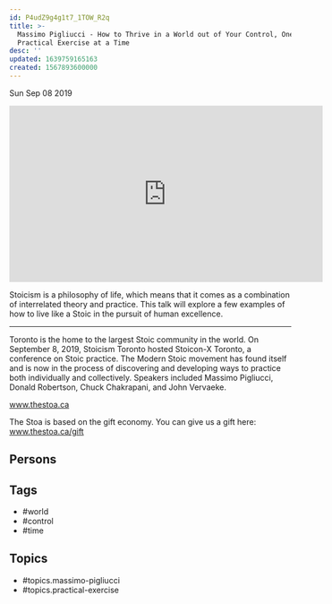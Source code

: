 ```yaml
---
id: P4udZ9g4g1t7_1TOW_R2q
title: >-
  Massimo Pigliucci - How to Thrive in a World out of Your Control, One
  Practical Exercise at a Time
desc: ''
updated: 1639759165163
created: 1567893600000
---
```





Sun Sep 08 2019

<iframe width="560" height="315" src="https://www.youtube.com/embed/6KMHxnx01R0" title="Massimo Pigliucci - How to Thrive in a World out of Your Control, One Practical Exercise at a Time" frameborder="0" allow="accelerometer; autoplay; clipboard-write; encrypted-media; gyroscope; picture-in-picture" allowfullscreen ></iframe>

Stoicism is a philosophy of life, which means that it comes as a combination of interrelated theory and practice. This talk will explore a few examples of how to live like a Stoic in the pursuit of human excellence.

***

Toronto is the home to the largest Stoic community in the world. On September 8, 2019, Stoicism Toronto hosted Stoicon-X Toronto, a conference on Stoic practice. The Modern Stoic movement has found itself and is now in the process of discovering and developing ways to practice both individually and collectively. Speakers included Massimo Pigliucci, Donald Robertson, Chuck Chakrapani, and John Vervaeke.

www.thestoa.ca

The Stoa is based on the gift economy. You can give us a gift here: www.thestoa.ca/gift

## Persons



## Tags

- #world
- #control
- #time

## Topics

- #topics.massimo-pigliucci
- #topics.practical-exercise

